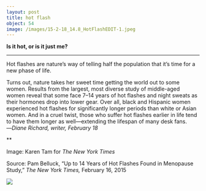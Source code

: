 ```yaml
---
layout: post
title: hot flash
object: 54
image: /images/15-2-18_14.8_HotFlashEDIT-1.jpeg
---
```

**Is it hot, or is it just me?**

****

Hot flashes are nature’s way of telling half the population that it’s time for a new phase of life.

Turns out, nature takes her sweet time getting the world out to some women. Results from the largest, most diverse study of middle-aged women reveal that some face 7–14 years of hot flashes and night sweats as their hormones drop into lower gear. Over all, black and Hispanic women experienced hot flashes for significantly longer periods than white or Asian women. And in a cruel twist, those who suffer hot flashes earlier in life tend to have them longer as well—extending the lifespan of many desk fans.       —*Diane Richard, writer, February 18*

**

Image: Karen Tam for *The New York Times*

Source: Pam Belluck, “Up to 14 Years of Hot Flashes Found in Menopause Study,” *The New York Times,* February 16, 2015

![]({{siteurl.base}}/images/15-2-18_14.8_HotFlashEDIT-1.jpeg)
